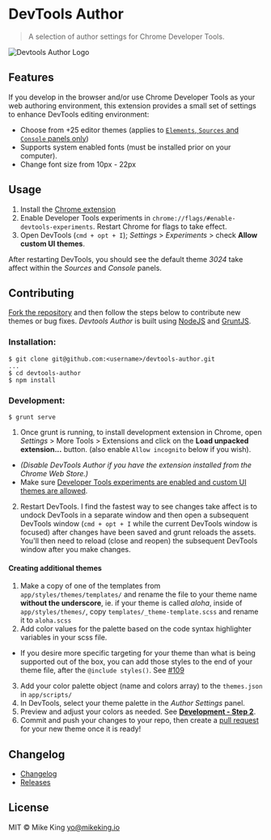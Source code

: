 # DevTools Author
> A selection of author settings for Chrome Developer Tools.

![Devtools Author Logo](app/images/1400x560_marquee.png)

## Features
If you develop in the browser and/or use Chrome Developer Tools as your web authoring environment, this extension provides a small set of settings to enhance DevTools editing environment:

- Choose from +25 editor themes (applies to [`Elements`, `Sources` and `Console` panels only](https://github.com/micjamking/devtools-author/issues/31))
- Supports system enabled fonts (must be installed prior on your computer).
- Change font size from 10px - 22px

## Usage
1. Install the [Chrome extension](https://chrome.google.com/webstore/detail/devtools-themes/egfhcfdfnajldliefpdoaojgahefjhhi)
2. Enable Developer Tools experiments in `chrome://flags/#enable-devtools-experiments`. Restart Chrome for flags to take effect.
3. Open DevTools (`cmd + opt + I`); *Settings* > *Experiments* > check **Allow custom UI themes**.

After restarting DevTools, you should see the default theme *3024* take affect within the *Sources* and *Console* panels.

## Contributing
[Fork the repository](../../fork) and then follow the steps below to contribute new themes or bug fixes. *Devtools Author* is built using [NodeJS](https://nodejs.org/en/) and [GruntJS](http://gruntjs.com/).

### Installation:
```
$ git clone git@github.com:<username>/devtools-author.git
...
$ cd devtools-author
$ npm install
```

### Development: 
```
$ grunt serve
```
1. Once grunt is running, to install development extension in Chrome, open *Settings* > More Tools > Extensions and click on the **Load unpacked extension...** button. (also enable `Allow incognito` below if you wish).
  - _(Disable DevTools Author if you have the extension installed from the Chrome Web Store.)_
  - Make sure [Developer Tools experiments are enabled and custom UI themes are allowed](#usage).
2. Restart DevTools. I find the fastest way to see changes take affect is to undock DevTools in a separate window and then open a subsequent DevTools window (`cmd + opt + I` while the current DevTools window is focused) after changes have been saved and grunt reloads the assets. You'll then need to reload (close and reopen) the subsequent DevTools window after you make changes.

#### Creating additional themes
1. Make a copy of one of the templates from `app/styles/themes/templates/` and rename the file to your theme name **without the underscore**, ie. if your theme is called *aloha*, inside of `app/styles/themes/`, copy `templates/_theme-template.scss` and rename it to `aloha.scss`
2. Add color values for the palette based on the code syntax highlighter variables in your scss file.
  - If you desire more specific targeting for your theme than what is being supported out of the box, you can add those styles to the end of your theme file, after the `@include styles()`. See [#109](https://github.com/micjamking/devtools-author/issues/109#issuecomment-180145295)
3. Add your color palette object (name and colors array) to the `themes.json` in `app/scripts/`
4. In DevTools, select your theme palette in the *Author Settings* panel.
5. Preview and adjust your colors as needed. See [**Development - Step 2**](#development).
6. Commit and push your changes to your repo, then create a [pull request](../../compare) for your new theme once it is ready!

## Changelog
- [Changelog](CHANGELOG.md)
- [Releases](https://github.com/micjamking/devtools-author/releases)

## License
MIT © Mike King [yo@mikeking.io](mailto:yo@mikeking.io)
